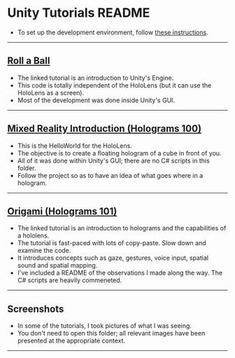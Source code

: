 # Unity Tutorials README
* To set up the development environment, follow [these instructions](https://developer.microsoft.com/en-us/windows/mixed-reality/install_the_tools).

----

## [Roll a Ball](https://unity3d.com/learn/tutorials/projects/roll-ball-tutorial/introduction-roll-ball?playlist=17141)
* The linked tutorial is an introduction to Unity's Engine.
* This code is totally independent of the HoloLens (but it can use the HoloLens as a screen).
* Most of the development was done inside Unity's GUI.

----

## [Mixed Reality Introduction (Holograms 100)](https://developer.microsoft.com/en-us/windows/mixed-reality/holograms_100)
* This is the HelloWorld for the HoloLens. 
* The objective is to create a floating hologram of a cube in front of you.
* All of it was done within Unity's GUI; there are no C# scripts in this folder.
* Follow the project so as to have an idea of what goes where in a hologram.

----

## [Origami (Holograms 101)](https://developer.microsoft.com/en-us/windows/mixed-reality/holograms_101)
* The linked tutorial is an introduction to holograms and the capabilities of a hololens.
* The tutorial is fast-paced with lots of copy-paste. Slow down and examine the code.
* It introduces concepts such as gaze, gestures, voice input, spatial sound and spatial mapping.
* I've included a README of the observations I made along the way. The C# scripts are heavily commeneted.

----

## Screenshots
* In some of the tutorials, I took pictures of what I was seeing.
* You don't need to open this folder; all relevant images have been presented at the appropriate context.

----
